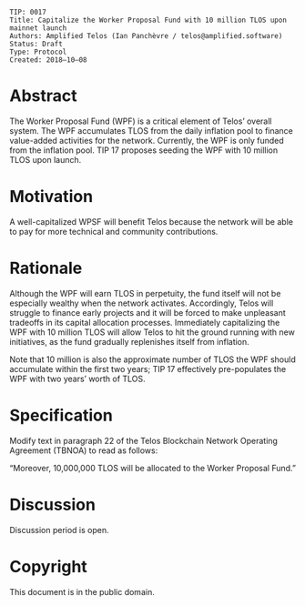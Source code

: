     TIP: 0017
    Title: Capitalize the Worker Proposal Fund with 10 million TLOS upon mainnet launch
    Authors: Amplified Telos (Ian Panchèvre / telos@amplified.software)
    Status: Draft
    Type: Protocol
    Created: 2018–10–08

# Abstract

The Worker Proposal Fund (WPF) is a critical element of Telos’ overall system. The WPF accumulates TLOS from the daily inflation pool to finance value-added activities for the network. Currently, the WPF is only funded from the inflation pool. TIP 17 proposes seeding the WPF with 10 million TLOS upon launch.

# Motivation

A well-capitalized WPSF will benefit Telos because the network will be able to pay for more technical and community contributions.

# Rationale

Although the WPF will earn TLOS in perpetuity, the fund itself will not be especially wealthy when the network activates. Accordingly, Telos will struggle to finance early projects and it will be forced to make unpleasant tradeoffs in its capital allocation processes. Immediately capitalizing the WPF with 10 million TLOS will allow Telos to hit the ground running with new initiatives, as the fund gradually replenishes itself from inflation.

Note that 10 million is also the approximate number of TLOS the WPF should accumulate within the first two years; TIP 17 effectively pre-populates the WPF with two years’ worth of TLOS.

# Specification

Modify text in paragraph 22 of the Telos Blockchain Network Operating Agreement (TBNOA) to read as follows:

“Moreover, 10,000,000 TLOS will be allocated to the Worker Proposal Fund.”

# Discussion

Discussion period is open.

# Copyright

This document is in the public domain.
